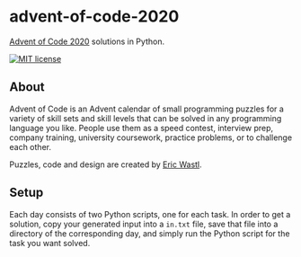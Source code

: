 # advent-of-code-2020
[Advent of Code 2020](https://adventofcode.com/2020/) solutions in Python.

[![MIT license](https://img.shields.io/github/license/lvrcek/advent-of-code-2020)](https://opensource.org/licenses/MIT)

## About
Advent of Code is an Advent calendar of small programming puzzles for a variety of skill sets and skill levels that can be solved in any programming language you like. People use them as a speed contest, interview prep, company training, university coursework, practice problems, or to challenge each other.

Puzzles, code and design are created by [Eric Wastl](http://was.tl/).

## Setup

Each day consists of two Python scripts, one for each task.
In order to get a solution, copy your generated input into a `in.txt` file, save that file into a directory of the corresponding day, and simply run the Python script for the task you want solved. 
